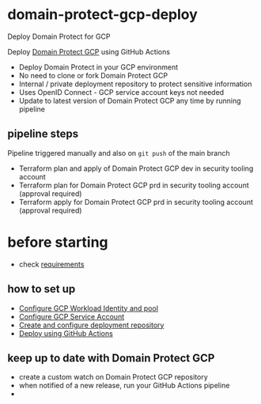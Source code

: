 # domain-protect-gcp-deploy
Deploy Domain Protect for GCP

Deploy [Domain Protect GCP](https://github.com/ovotech/domain-protect-gcp) using GitHub Actions

* Deploy Domain Protect in your GCP environment
* No need to clone or fork Domain Protect GCP
* Internal / private deployment repository to protect sensitive information
* Uses OpenID Connect - GCP service account keys not needed
* Update to latest version of Domain Protect GCP any time by running pipeline

## pipeline steps
Pipeline triggered manually and also on `git push` of the main branch

* Terraform plan and apply of Domain Protect GCP dev in security tooling account
* Terraform plan for Domain Protect GCP prd in security tooling account (approval required)
* Terraform apply for Domain Protect GCP prd in security tooling account (approval required)

# before starting
* check [requirements](https://github.com/ovotech/domain-protect-gcp)

## how to set up
* [Configure GCP Workload Identity and pool](docs/WORKLOAD.md)
* [Configure GCP Service Account](docs/SERVICE.md)
* [Create and configure deployment repository](docs/REPO.md)
* [Deploy using GitHub Actions](docs/DEPLOY.md)

## keep up to date with Domain Protect GCP
* create a custom watch on Domain Protect GCP repository
* when notified of a new release, run your GitHub Actions pipeline
* 
